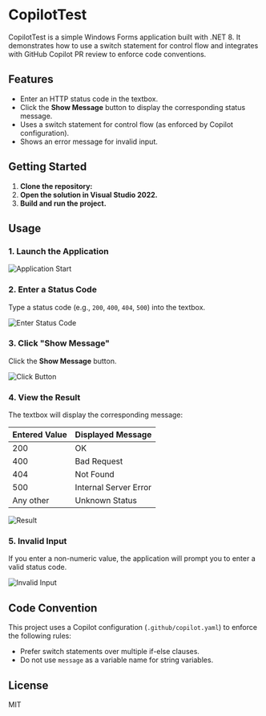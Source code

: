 # CopilotTest

CopilotTest is a simple Windows Forms application built with .NET 8. It demonstrates how to use a switch statement for control flow and integrates with GitHub Copilot PR review to enforce code conventions.

## Features

- Enter an HTTP status code in the textbox.
- Click the **Show Message** button to display the corresponding status message.
- Uses a switch statement for control flow (as enforced by Copilot configuration).
- Shows an error message for invalid input.

## Getting Started

1. **Clone the repository:**
2. **Open the solution in Visual Studio 2022.**
3. **Build and run the project.**

## Usage

### 1. Launch the Application

![Application Start](screenshots/app_start.png)

### 2. Enter a Status Code

Type a status code (e.g., `200`, `400`, `404`, `500`) into the textbox.

![Enter Status Code](screenshots/enter_code.png)

### 3. Click "Show Message"

Click the **Show Message** button.

![Click Button](screenshots/click_button.png)

### 4. View the Result

The textbox will display the corresponding message:

| Entered Value | Displayed Message         |
|---------------|--------------------------|
| 200           | OK                       |
| 400           | Bad Request              |
| 404           | Not Found                |
| 500           | Internal Server Error    |
| Any other     | Unknown Status           |

![Result](screenshots/result.png)

### 5. Invalid Input

If you enter a non-numeric value, the application will prompt you to enter a valid status code.

![Invalid Input](screenshots/invalid_input.png)

## Code Convention

This project uses a Copilot configuration (`.github/copilot.yaml`) to enforce the following rules:
- Prefer switch statements over multiple if-else clauses.
- Do not use `message` as a variable name for string variables.

## License

MIT
